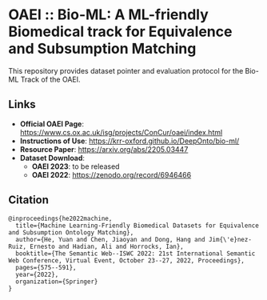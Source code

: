 # OAEI :: Bio-ML: A ML-friendly Biomedical track for Equivalence and Subsumption Matching

This repository provides dataset pointer and evaluation protocol for the Bio-ML Track of the OAEI.


## Links

- **Official OAEI Page**: <https://www.cs.ox.ac.uk/isg/projects/ConCur/oaei/index.html>
- **Instructions of Use**: <https://krr-oxford.github.io/DeepOnto/bio-ml/>
- **Resource Paper**: <https://arxiv.org/abs/2205.03447>
- **Dataset Download**:
    - **OAEI 2023**: to be released
    - **OAEI 2022**: <https://zenodo.org/record/6946466>

## Citation

```
@inproceedings{he2022machine,
  title={Machine Learning-Friendly Biomedical Datasets for Equivalence and Subsumption Ontology Matching},
  author={He, Yuan and Chen, Jiaoyan and Dong, Hang and Jim{\'e}nez-Ruiz, Ernesto and Hadian, Ali and Horrocks, Ian},
  booktitle={The Semantic Web--ISWC 2022: 21st International Semantic Web Conference, Virtual Event, October 23--27, 2022, Proceedings},
  pages={575--591},
  year={2022},
  organization={Springer}
}
```